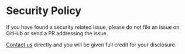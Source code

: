 # Security Policy

If you have found a security related issue, please do not file an issue on
GitHub or send a PR addressing the issue.


[Contact us](mailto:state_gate@codemeister.dev) directly and you will be given
full credit for your disclosure.
